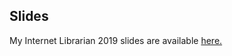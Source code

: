 ## Slides
My Internet Librarian 2019 slides are available
[here.](http://internet-librarian.infotoday.com/2019/Presentations.aspx)
